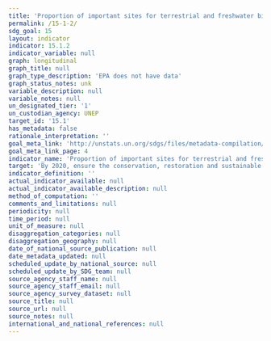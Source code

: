 ```yaml
---
title: 'Proportion of important sites for terrestrial and freshwater biodiversity that are covered by protected areas, by ecosystem type'
permalink: /15-1-2/
sdg_goal: 15
layout: indicator
indicator: 15.1.2
indicator_variable: null
graph: longitudinal
graph_title: null
graph_type_description: 'EPA does not have data'
graph_status_notes: unk
variable_description: null
variable_notes: null
un_designated_tier: '1'
un_custodian_agency: UNEP
target_id: '15.1'
has_metadata: false
rationale_interpretation: ''
goal_meta_link: 'http://unstats.un.org/sdgs/files/metadata-compilation/Metadata-Goal-15.pdf'
goal_meta_link_page: 4
indicator_name: 'Proportion of important sites for terrestrial and freshwater biodiversity that are covered by protected areas, by ecosystem type'
target: 'By 2020, ensure the conservation, restoration and sustainable use of terrestrial and inland freshwater ecosystems and their services, in particular forests, wetlands, mountains and drylands, in line with obligations under international agreements.'
indicator_definition: ''
actual_indicator_available: null
actual_indicator_available_description: null
method_of_computation: ''
comments_and_limitations: null
periodicity: null
time_period: null
unit_of_measure: null
disaggregation_categories: null
disaggregation_geography: null
date_of_national_source_publication: null
date_metadata_updated: null
scheduled_update_by_national_source: null
scheduled_update_by_SDG_team: null
source_agency_staff_name: null
source_agency_staff_email: null
source_agency_survey_dataset: null
source_title: null
source_url: null
source_notes: null
international_and_national_references: null
---
```

